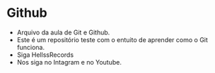 # Github
- Arquivo da aula de Git e Github.
- Este é um repositório teste com o entuito de aprender como o Git funciona.
- Siga HellssRecords
- Nos siga no Intagram e no Youtube.